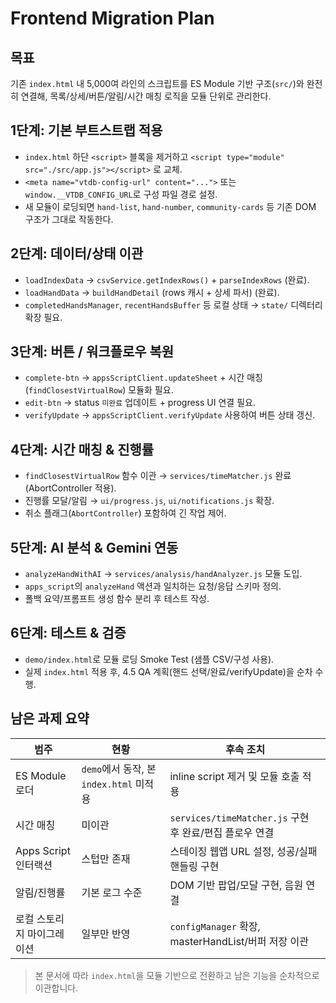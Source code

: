 # Frontend Migration Plan

## 목표
기존 `index.html` 내 5,000여 라인의 스크립트를 ES Module 기반 구조(`src/`)와 완전히 연결해, 목록/상세/버튼/알림/시간 매칭 로직을 모듈 단위로 관리한다.

## 1단계: 기본 부트스트랩 적용
- `index.html` 하단 `<script>` 블록을 제거하고 `<script type="module" src="./src/app.js"></script>` 로 교체.
- `<meta name="vtdb-config-url" content="...">` 또는 `window.__VTDB_CONFIG_URL`로 구성 파일 경로 설정.
- 새 모듈이 로딩되면 `hand-list`, `hand-number`, `community-cards` 등 기존 DOM 구조가 그대로 작동한다.

## 2단계: 데이터/상태 이관
- `loadIndexData` → `csvService.getIndexRows()` + `parseIndexRows` (완료).
- `loadHandData` → `buildHandDetail` (rows 캐시 + 상세 파서) (완료).
- `completedHandsManager`, `recentHandsBuffer` 등 로컬 상태 → `state/` 디렉터리 확장 필요.

## 3단계: 버튼 / 워크플로우 복원
- `complete-btn` → `appsScriptClient.updateSheet` + 시간 매칭(`findClosestVirtualRow`) 모듈화 필요.
- `edit-btn` → status `미완료` 업데이트 + progress UI 연결 필요.
- `verifyUpdate` → `appsScriptClient.verifyUpdate` 사용하여 버튼 상태 갱신.

## 4단계: 시간 매칭 & 진행률
- `findClosestVirtualRow` 함수 이관 → `services/timeMatcher.js` 완료 (AbortController 적용).
- 진행률 모달/알림 → `ui/progress.js`, `ui/notifications.js` 확장.
- 취소 플래그(`AbortController`) 포함하여 긴 작업 제어.

## 5단계: AI 분석 & Gemini 연동
- `analyzeHandWithAI` → `services/analysis/handAnalyzer.js` 모듈 도입.
- `apps_script`의 `analyzeHand` 액션과 일치하는 요청/응답 스키마 정의.
- 폴백 요약/프롬프트 생성 함수 분리 후 테스트 작성.

## 6단계: 테스트 & 검증
- `demo/index.html`로 모듈 로딩 Smoke Test (샘플 CSV/구성 사용).
- 실제 `index.html` 적용 후, 4.5 QA 계획(핸드 선택/완료/verifyUpdate)을 순차 수행.

## 남은 과제 요약
| 범주 | 현황 | 후속 조치 |
| ---- | ---- | ---- |
| ES Module 로더 | `demo`에서 동작, 본 `index.html` 미적용 | inline script 제거 및 모듈 호출 적용 |
| 시간 매칭 | 미이관 | `services/timeMatcher.js` 구현 후 완료/편집 플로우 연결 |
| Apps Script 인터랙션 | 스텁만 존재 | 스테이징 웹앱 URL 설정, 성공/실패 핸들링 구현 |
| 알림/진행률 | 기본 로그 수준 | DOM 기반 팝업/모달 구현, 음원 연결 |
| 로컬 스토리지 마이그레이션 | 일부만 반영 | `configManager` 확장, masterHandList/버퍼 저장 이관 |

> 본 문서에 따라 `index.html`을 모듈 기반으로 전환하고 남은 기능을 순차적으로 이관합니다.
